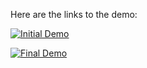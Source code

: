 Here are the links to the demo:

[![Initial Demo](https://img.youtube.com/vi/lQXAijDX_n4/0.jpg)](https://www.youtube.com/watch?v=lQXAijDX_n4)

[![Final Demo](https://img.youtube.com/vi/_nRd26rscek/0.jpg)](https://www.youtube.com/watch?v=_nRd26rscek)

